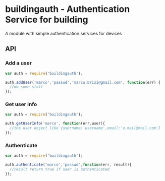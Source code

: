 # buildingauth - Authentication Service for building

A module with simple authentication services for devices

## API

### Add a user

```javascript
var auth = require('buildingauth');

auth.addUser('marco','passwd','marco.brizi@gmail.com', function(err) {
  //do some stuff
});
```

### Get user info

```javascript
var auth = require('buildingauth');

auth.getUserInfo('marco', function(err,user){
  //the user object like {username:'username',email:'e.mail@mail.com'}
});
```

### Authenticate

```javascript
var auth = require('buildingauth');

auth.authenticate('marco','passwd',function(err, result){
  //result return true if user is authenticated
});
```
